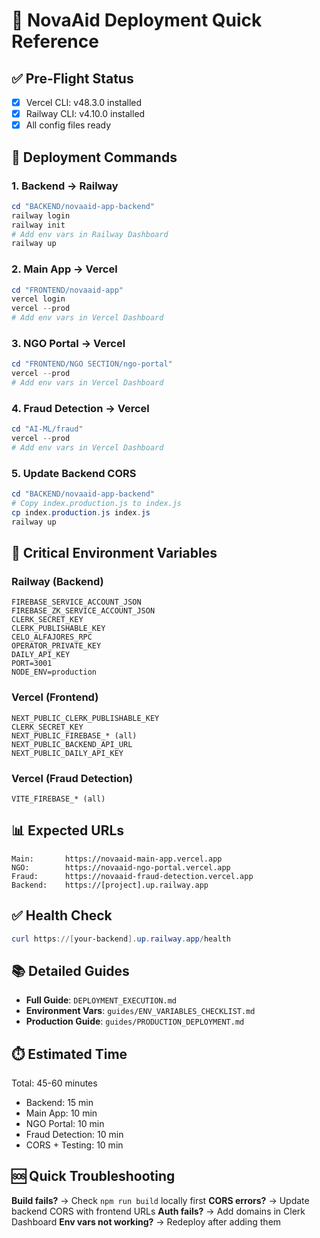 # 🚀 NovaAid Deployment Quick Reference

## ✅ Pre-Flight Status
- [x] Vercel CLI: v48.3.0 installed
- [x] Railway CLI: v4.10.0 installed
- [x] All config files ready

## 🎯 Deployment Commands

### 1. Backend → Railway
```powershell
cd "BACKEND/novaaid-app-backend"
railway login
railway init
# Add env vars in Railway Dashboard
railway up
```

### 2. Main App → Vercel
```powershell
cd "FRONTEND/novaaid-app"
vercel login
vercel --prod
# Add env vars in Vercel Dashboard
```

### 3. NGO Portal → Vercel
```powershell
cd "FRONTEND/NGO SECTION/ngo-portal"
vercel --prod
# Add env vars in Vercel Dashboard
```

### 4. Fraud Detection → Vercel
```powershell
cd "AI-ML/fraud"
vercel --prod
# Add env vars in Vercel Dashboard
```

### 5. Update Backend CORS
```powershell
cd "BACKEND/novaaid-app-backend"
# Copy index.production.js to index.js
cp index.production.js index.js
railway up
```

## 🔑 Critical Environment Variables

### Railway (Backend)
```
FIREBASE_SERVICE_ACCOUNT_JSON
FIREBASE_ZK_SERVICE_ACCOUNT_JSON
CLERK_SECRET_KEY
CLERK_PUBLISHABLE_KEY
CELO_ALFAJORES_RPC
OPERATOR_PRIVATE_KEY
DAILY_API_KEY
PORT=3001
NODE_ENV=production
```

### Vercel (Frontend)
```
NEXT_PUBLIC_CLERK_PUBLISHABLE_KEY
CLERK_SECRET_KEY
NEXT_PUBLIC_FIREBASE_* (all)
NEXT_PUBLIC_BACKEND_API_URL
NEXT_PUBLIC_DAILY_API_KEY
```

### Vercel (Fraud Detection)
```
VITE_FIREBASE_* (all)
```

## 📊 Expected URLs

```
Main:       https://novaaid-main-app.vercel.app
NGO:        https://novaaid-ngo-portal.vercel.app
Fraud:      https://novaaid-fraud-detection.vercel.app
Backend:    https://[project].up.railway.app
```

## ✅ Health Check
```powershell
curl https://[your-backend].up.railway.app/health
```

## 📚 Detailed Guides
- **Full Guide**: `DEPLOYMENT_EXECUTION.md`
- **Environment Vars**: `guides/ENV_VARIABLES_CHECKLIST.md`
- **Production Guide**: `guides/PRODUCTION_DEPLOYMENT.md`

## ⏱️ Estimated Time
Total: 45-60 minutes
- Backend: 15 min
- Main App: 10 min
- NGO Portal: 10 min
- Fraud Detection: 10 min
- CORS + Testing: 10 min

## 🆘 Quick Troubleshooting

**Build fails?** → Check `npm run build` locally first
**CORS errors?** → Update backend CORS with frontend URLs
**Auth fails?** → Add domains in Clerk Dashboard
**Env vars not working?** → Redeploy after adding them
